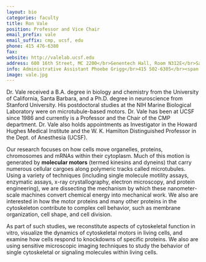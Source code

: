 ```yaml
---
layout: bio
categories: faculty
title: Ron Vale
position: Professor and Vice Chair
email_prefix: vale
email_suffix: cmp, ucsf, edu
phone: 415 476-6380
fax: 
website: http://valelab.ucsf.edu
address: 600 16th Street, MC 2200</br>Genentech Hall, Room N312E</br>San Francisco, CA 94158-2280</br>
info: Administrative Assistant Phoebe Grigg</br>415 502-6305</br><span class="e">phoebe.grigg / cmp, ucsf, edu </span>
image: vale.jpg
---
```


Dr. Vale received a B.A. degree in biology and chemistry from the University of California, Santa Barbara, and a Ph.D. degree in neuroscience from Stanford University. His postdoctoral studies at the NIH Marine Biological Laboratory were on microtubule-based motors. Dr. Vale has been at UCSF since 1986 and currently is a Professor and the Chair of the CMP department. Dr. Vale also holds appointments as Investigator in the Howard Hughes Medical Institute and the W. K. Hamilton Distinguished Professor in the Dept. of Anesthesia (UCSF).
 
Our research focuses on how cells move organelles, proteins, chromosomes and mRNAs within their cytoplasm. Much of this motion is generated by **molecular motors** (termed kinesins and dyneins) that carry numerous cellular cargoes along polymeric tracks called microtubules. Using a variety of techniques (including single molecule motility assays, enzymatic assays, x-ray crystallography, electron microscopy, and protein engineering), we are dissecting the mechanism by which these nanometer-scale machines convert chemical energy into mechanical work. We also are interested in how the motor proteins and many other proteins in the cytoskeleton contribute to complex cell behavior, such as membrane organization, cell shape, and cell division. 

As part of such studies, we reconstitute aspects of cytoskeletal function in vitro, visualize the dynamics of cytoskeletal motors in living cells, and examine how cells respond to knockdowns of specific proteins. We also are using sensitive microscopic imaging techniques to study the behavior of single cytoskeletal or signaling molecules within living cells.

